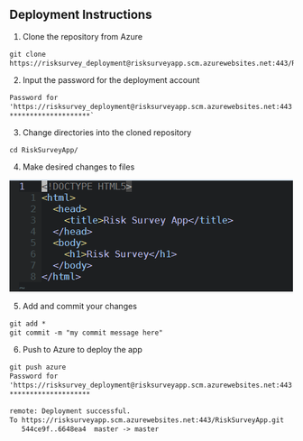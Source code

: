 ## Deployment Instructions

1. Clone the repository from Azure

```
git clone https://risksurvey_deployment@risksurveyapp.scm.azurewebsites.net:443/RiskSurveyApp.git
```

2. Input the password for the deployment account

```
Password for 'https://risksurvey_deployment@risksurveyapp.scm.azurewebsites.net:443': ********************`
```

3. Change directories into the cloned repository

```
cd RiskSurveyApp/
```

4. Make desired changes to files

![HTML code](readme-image1.PNG)

5. Add and commit your changes

```
git add *
git commit -m "my commit message here"
```

6. Push to Azure to deploy the app

```
git push azure
Password for 'https://risksurvey_deployment@risksurveyapp.scm.azurewebsites.net:443': ********************
```

```
remote: Deployment successful.
To https://risksurveyapp.scm.azurewebsites.net:443/RiskSurveyApp.git
   544ce9f..6648ea4  master -> master
```

